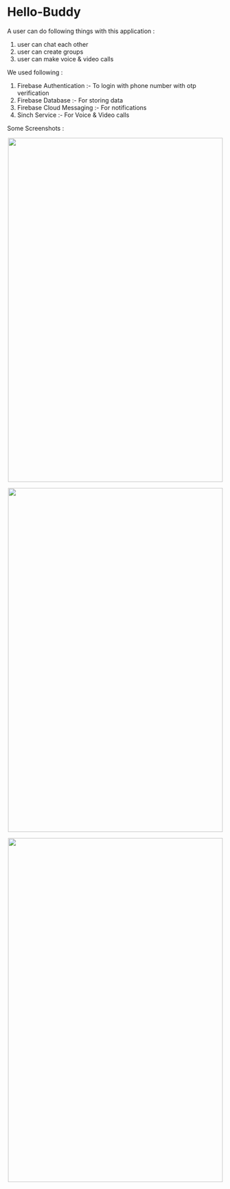 # Hello-Buddy
A user can do following things with this application :
1) user can chat each other
2) user can create groups
3) user can make voice & video calls

We used following :
1) Firebase Authentication :- To login with phone number with otp verification
2) Firebase Database :- For storing data
3) Firebase Cloud Messaging :- For notifications
4) Sinch Service :- For Voice & Video calls

Some Screenshots :

<p align="center"><img src="https://user-images.githubusercontent.com/38532316/84973834-aa832980-b13f-11ea-8162-157e8bb6cbd1.jpg" width="500" height="800"</img></p>

<p align="center"><img src="https://user-images.githubusercontent.com/38532316/84973841-afe07400-b13f-11ea-872c-818d9de4ba5f.jpg" width="500" height="800"</img></p>

<p align="center"><img src="https://user-images.githubusercontent.com/38532316/84973846-b242ce00-b13f-11ea-8643-0e9d6d1b6fc4.jpg" width="500" height="800"</img></p>

